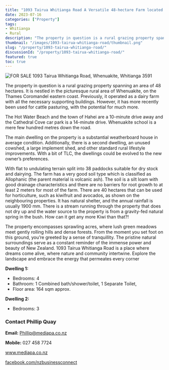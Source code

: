 ```yaml
---
title: "1093 Tairua Whitianga Road A Versatile 48-hectare Farm located in the Picturesque Whenuakite For Sale"
date: 2023-07-16
categories: ["Property"]
tags:
- Whitianga
- Rural
description: "The property in question is a rural grazing property spanning an area of 48 hectares. It is nestled in the picturesque rural area of Whenuakite, on the Thames Coromandel eastern coast. Previously, it operated as a dairy farm with all the necessary supporting buildings. However, it has more recently been used for cattle pasturing, with the potential for much more."
thumbnail: "/images/1093-tairua-whitianga-road/thumbnail.png"
slug: "/property/1093-tairua-whitianga-road/"
discussionId: "/property/1093-tairua-whitianga-road/"
featured: true
toc: true
---
```

![FOR SALE 1093 Tairua Whitianga Road, Whenuakite, Whitianga 3591](/images/1093-tairua-whitianga-road/thumbnail.png)

The property in question is a rural grazing property spanning an area of 48 hectares. It is nestled in the picturesque rural area of Whenuakite, on the Thames Coromandel eastern coast. Previously, it operated as a dairy farm with all the necessary supporting buildings. However, it has more recently been used for cattle pasturing, with the potential for much more.

The Hot Water Beach and the town of Hahei are a 10-minute drive away and the Cathedral Cove car park is a 14-minute drive. Whenuakite school is a mere few hundred metres down the road.

The main dwelling on the property is a substantial weatherboard house in average condition. Additionally, there is a second dwelling, an unused cowshed, a large implement shed, and other standard rural lifestyle improvements. With a bit of TLC, the dwellings could be evolved to the new owner’s preferences.

With flat to undulating terrain split into 38 paddocks suitable for dry stock and dairying. The farm has a very good soil type which is classified as Allophanic (the parent material is volcanic ash). The soil is a silt loam with good drainage characteristics and there are no barriers for root growth to at least 2 meters for most of the farm. There are 40 hectares that can be used for horticulture, such as kiwifruit and avocados, as shown on the neighbouring properties. It has natural shelter, and the annual rainfall is usually 1900 mm. There is a stream running through the property that does not dry up and the water source to the property is from a gravity-fed natural spring in the bush. How can it get any more Kiwi than that?!

The property encompasses sprawling acres, where lush green meadows meet gently rolling hills and dense forests. From the moment you set foot on this ground, you’re greeted by a sense of tranquillity. The pristine natural surroundings serve as a constant reminder of the immense power and beauty of New Zealand.
1093 Tairua Whitianga Road is a place where dreams come alive, where nature and community intertwine. Explore the landscape and embrace the energy that permeates every corner

**Dwelling 1:**
- Bedrooms: 4 
- Bathroom: 1 Combined bath/shower/toilet, 1 Separate Toilet, 
- Floor area: 164 sqm approx.

**Dwelling 2:**
- Bedrooms: 3 

### Contact Phillip Quay

**Email:** Phillip@mediapa.co.nz

**Mobile:** 027 458 7724

www.mediapa.co.nz

[facebook.com/nzbusinessconnect](https://www.facebook.com/profile.php?id=100082975520080)